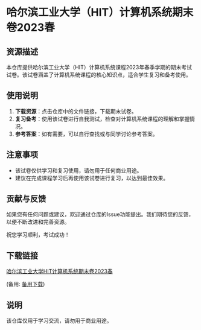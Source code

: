 # 哈尔滨工业大学（HIT）计算机系统期末卷2023春

## 资源描述

本仓库提供哈尔滨工业大学（HIT）计算机系统课程2023年春季学期的期末考试试卷。该试卷涵盖了计算机系统课程的核心知识点，适合学生复习和备考使用。

## 使用说明

1. **下载资源**：点击仓库中的文件链接，下载期末试卷。
2. **复习备考**：使用该试卷进行自我测试，检查对计算机系统课程的理解和掌握情况。
3. **参考答案**：如有需要，可以自行查找或与同学讨论参考答案。

## 注意事项

- 该试卷仅供学习和复习使用，请勿用于任何商业用途。
- 建议在完成课程学习后再使用该试卷进行复习，以达到最佳效果。

## 贡献与反馈

如果您有任何问题或建议，欢迎通过仓库的Issue功能提出。我们期待您的反馈，以便不断改进和完善资源。

祝您学习顺利，考试成功！

## 下载链接
[哈尔滨工业大学HIT计算机系统期末卷2023春](https://pan.quark.cn/s/576cc11edaef) 

(备用: [备用下载](https://pan.baidu.com/s/1PwKun2HV40Fk3exGaWjnmQ?pwd=1234))

## 说明

该仓库仅用于学习交流，请勿用于商业用途。

